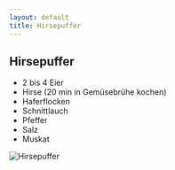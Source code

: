 ```yaml
---
layout: default
title: Hirsepuffer
---
```


## Hirsepuffer

- 2 bis 4 Eier
- Hirse (20 min in Gemüsebrühe kochen)
- Haferflocken
- Schnittlauch
- Pfeffer
- Salz
- Muskat

<img alt="Hirsepuffer" src="{{site.baseurl}}/img/hirsepuffer.jpg" class="original_rezept" />
